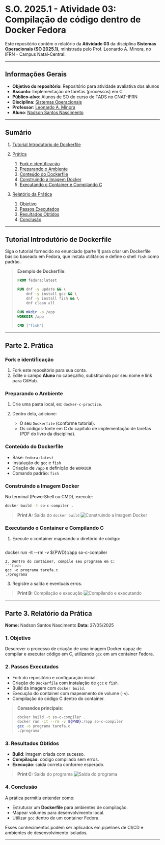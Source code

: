 # S.O. 2025.1 - Atividade 03: Compilação de código dentro de Docker Fedora

Este repositório contém o relatório da **Atividade 03** da disciplina **Sistemas Operacionais (SO 2025.1)**, ministrada pelo Prof. Leonardo A. Minora, no IFRN - Campus Natal-Central.

---

## Informações Gerais

* **Objetivo do repositório**: Repositório para atividade avaliativa dos alunos
* **Assunto**: Implementação de tarefas (processos) em C
* **Público-alvo**: Alunos de SO do curso de TADS no CNAT-IFRN
* **Disciplina**: [Sistemas Operacionais](https://github.com/sistemas-operacionais/)
* **Professor**: [Leonardo A. Minora](https://github.com/leonardo-minora)
* **Aluno**: [Nadson Santos Nascimento](https://github.com/nadsuus)

---

## Sumário

1. [Tutorial Introdutório de Dockerfile](#tutorial-introdutorio-de-dockerfile)
2. [Prática](#parte-2-pratica)

   1. [Fork e identificação](#fork-e-identificacao)
   2. [Preparando o Ambiente](#preparando-o-ambiente)
   3. [Conteúdo do Dockerfile](#conteudo-do-dockerfile)
   4. [Construindo a Imagem Docker](#construindo-a-imagem-docker)
   5. [Executando o Container e Compilando C](#executando-o-container-e-compilando-c)
3. [Relatório da Prática](#parte-3-relatorio-da-pratica)

   1. [Objetivo](#objetivo)
   2. [Passos Executados](#passos-executados)
   3. [Resultados Obtidos](#resultados-obtidos)
   4. [Conclusão](#conclusao)

---

## Tutorial Introdutório de Dockerfile

Siga o tutorial fornecido no enunciado (parte 1) para criar um Dockerfile básico baseado em Fedora, que instala utilitários e define o shell `fish` como padrão.

> **Exemplo de Dockerfile**:
>
> ```dockerfile
> FROM fedora:latest
>
> RUN dnf -y update && \
>     dnf -y install gcc && \
>     dnf -y install fish && \
>     dnf clean all
>
> RUN mkdir -p /app
> WORKDIR /app
>
> CMD ["fish"]
> ```

---

## Parte 2. Prática

### Fork e identificação

1. Fork este repositório para sua conta.
2. Edite o campo **Aluno** no cabeçalho, substituindo por seu nome e link para GitHub.

### Preparando o Ambiente

1. Crie uma pasta local, ex: `docker-c-practice`.
2. Dentro dela, adicione:

   * O seu `Dockerfile` (conforme tutorial).
   * Os códigos-fonte em C do capítulo de implementação de tarefas (PDF do livro da disciplina).

### Conteúdo do Dockerfile

* Base: `fedora:latest`
* Instalação de `gcc` e `fish`
* Criação de `/app` e definição de `WORKDIR`
* Comando padrão: `fish`

### Construindo a Imagem Docker

No terminal (PowerShell ou CMD), execute:

```bash
docker build -t so-c-compiler .
```

> **Print A:** Saída do `docker build`
> ![Construindo a Imagem Docker](Construindo-Imagem-Docker.jpg)

### Executando o Container e Compilando C

1. Execute o container mapeando o diretório de código:

   ```bash
   ```

docker run -it --rm -v \${PWD}:/app so-c-compiler

````
2. Dentro do container, compile seu programa em C:
```fish
gcc -o programa tarefa.c
./programa
````

3. Registre a saída e eventuais erros.

> **Print B:** Compilação e execução
> ![Compilando e executando](copilando-codigo.jpg)

---

## Parte 3. Relatório da Prática

**Nome:** Nadson Santos Nascimento
**Data:** 27/05/2025

### 1. Objetivo

Descrever o processo de criação de uma imagem Docker capaz de compilar e executar código em C, utilizando `gcc` em um container Fedora.

### 2. Passos Executados

* Fork do repositório e configuração inicial.
* Criação do `Dockerfile` com instalação de `gcc` e `fish`.
* Build da imagem com `docker build`.
* Execução do container com mapeamento de volume (`-v`).
* Compilação do código C dentro do container.

> **Comandos principais**:
>
> ```bash
> docker build -t so-c-compiler .
> docker run -it --rm -v ${PWD}:/app so-c-compiler
> gcc -o programa tarefa.c
> ./programa
> ```

### 3. Resultados Obtidos

* **Build**: imagem criada com sucesso.
* **Compilação**: código compilado sem erros.
* **Execução**: saída correta conforme esperado.

> **Print C:** Saída do programa
 ![Saida do programa](copilando-codigo.jpg)

### 4. Conclusão

A prática permitiu entender como:

* Estruturar um **Dockerfile** para ambientes de compilação.
* Mapear volumes para desenvolvimento local.
* Utilizar `gcc` dentro de um container Fedora.

Esses conhecimentos podem ser aplicados em pipelines de CI/CD e ambientes de desenvolvimento isolados.

---
